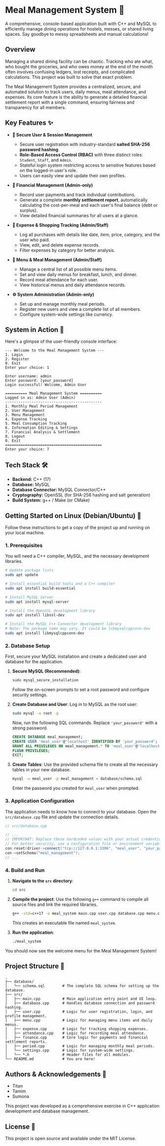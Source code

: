 # Meal Management System 🍲

A comprehensive, console-based application built with C++ and MySQL to efficiently manage dining operations for hostels, messes, or shared living spaces. Say goodbye to messy spreadsheets and manual calculations!

## Overview

Managing a shared dining facility can be chaotic. Tracking who ate what, who bought the groceries, and who owes money at the end of the month often involves confusing ledgers, lost receipts, and complicated calculations. This project was built to solve that exact problem.

The Meal Management System provides a centralized, secure, and automated solution to track users, daily menus, meal attendance, and expenses. Its core feature is the ability to generate a detailed financial settlement report with a single command, ensuring fairness and transparency for all members.

## Key Features ✨

*   **🔐 Secure User & Session Management**
    *   Secure user registration with industry-standard **salted SHA-256 password hashing**.
    *   **Role-Based Access Control (RBAC)** with three distinct roles: `Student`, `Staff`, and `Admin`.
    *   Stateful login system restricting access to sensitive features based on the logged-in user's role.
    *   Users can easily view and update their own profiles.

*   **💸 Financial Management (Admin-only)**
    *   Record user payments and track individual contributions.
    *   Generate a complete **monthly settlement report**, automatically calculating the cost-per-meal and each user's final balance (debt or surplus).
    *   View detailed financial summaries for all users at a glance.

*   **🛒 Expense & Shopping Tracking (Admin/Staff)**
    *   Log all purchases with details like date, item, price, category, and the user who paid.
    *   View, edit, and delete expense records.
    *   Filter expenses by category for better analysis.

*   **📅 Menu & Meal Management (Admin/Staff)**
    *   Manage a central list of all possible menu items.
    *   Set and view daily menus for breakfast, lunch, and dinner.
    *   Record meal attendance for each user.
    *   View historical menus and daily attendance records.

*   **⚙️ System Administration (Admin-only)**
    *   Set up and manage monthly meal periods.
    *   Register new users and view a complete list of all members.
    *   Configure system-wide settings like currency.

## System in Action 📸

Here's a glimpse of the user-friendly console interface:

```
--- Welcome to the Meal Management System ---
1. Login
2. Register
0. Exit
Enter your choice: 1

Enter username: admin
Enter password: [your_password]
Login successful! Welcome, Admin User

========== Meal Management System ==========
Logged in as: Admin User (Admin)
--------------------------------------------
1. Monthly Meal Period Management
2. User Management
3. Menu Management
4. Expense Tracking
5. Meal Consumption Tracking
6. Information Editing & Settings
7. Financial Analysis & Settlement
8. Logout
0. Exit
============================================
Enter your choice: 7
```

## Tech Stack 🛠️

*   **Backend:** C++ (17)
*   **Database:** MySQL
*   **Database Connector:** MySQL Connector/C++
*   **Cryptography:** OpenSSL (for SHA-256 hashing and salt generation)
*   **Build System:** g++ / Make (or CMake)

## Getting Started on Linux (Debian/Ubuntu) 🚀

Follow these instructions to get a copy of the project up and running on your local machine.

### 1. Prerequisites

You will need a C++ compiler, MySQL, and the necessary development libraries.

```bash
# Update package lists
sudo apt update

# Install essential build tools and a C++ compiler
sudo apt install build-essential

# Install MySQL Server
sudo apt install mysql-server

# Install the OpenSSL development library
sudo apt install libssl-dev

# Install the MySQL C++ Connector development library
# Note: The package name may vary. It could be libmysqlcppconn-dev
sudo apt install libmysqlcppconn-dev
```

### 2. Database Setup

First, secure your MySQL installation and create a dedicated user and database for the application.

1.  **Secure MySQL (Recommended)**:
    ```bash
    sudo mysql_secure_installation
    ```
    Follow the on-screen prompts to set a root password and configure security settings.

2.  **Create Database and User**:
    Log in to MySQL as the root user:
    ```bash
    sudo mysql -u root -p
    ```
    Now, run the following SQL commands. Replace `'your_password'` with a strong password.

    ```sql
    CREATE DATABASE meal_management;
    CREATE USER 'meal_user'@'localhost' IDENTIFIED BY 'your_password';
    GRANT ALL PRIVILEGES ON meal_management.* TO 'meal_user'@'localhost';
    FLUSH PRIVILEGES;
    EXIT;
    ```

3.  **Create Tables**:
    Use the provided schema file to create all the necessary tables in your new database.

    ```bash
    mysql -u meal_user -p meal_management < database/schema.sql
    ```
    Enter the password you created for `meal_user` when prompted.

### 3. Application Configuration

The application needs to know how to connect to your database. Open the `src/database.cpp` file and update the connection details.

```cpp
// src/database.cpp

// ...
// IMPORTANT: Replace these hardcoded values with your actual credentials.
// For better security, use a configuration file or environment variables instead of hardcoding.
con.reset(driver->connect("tcp://127.0.0.1:3306", "meal_user", "your_password"));
con->setSchema("meal_management");
// ...
```

### 4. Build and Run

1.  **Navigate to the `src` directory**:
    ```bash
    cd src
    ```

2.  **Compile the project**:
    Use the following `g++` command to compile all source files and link the required libraries.

    ```bash
    g++ -std=c++17 -o meal_system main.cpp user.cpp database.cpp menu.cpp expense.cpp attendance.cpp period.cpp finance.cpp settings.cpp -lmysqlcppconn -lssl -lcrypto
    ```
    This creates an executable file named `meal_system`.

3.  **Run the application**:
    ```bash
    ./meal_system
    ```

You should now see the welcome menu for the Meal Management System!

## Project Structure 📂
```
.
├── database/
│   └── schema.sql        # The complete SQL schema for setting up the database.
├── src/
│   ├── main.cpp          # Main application entry point and UI loop.
│   ├── database.cpp      # Handles database connection and password hashing.
│   ├── user.cpp          # Logic for user registration, login, and profile management.
│   ├── menu.cpp          # Logic for managing menu items and daily menus.
│   ├── expense.cpp       # Logic for tracking shopping expenses.
│   ├── attendance.cpp    # Logic for recording meal attendance.
│   ├── finance.cpp       # Core logic for payments and financial settlement reports.
│   ├── period.cpp        # Logic for managing monthly meal periods.
│   └── settings.cpp      # Logic for system-wide settings.
│   └── *.h               # Header files for all modules.
└── README.md             # You are here!
```

## Authors & Acknowledgements 🙏

*   Titan
*   Tamim
*   Sumona

This project was developed as a comprehensive exercise in C++ application development and database management.

## License 📄

This project is open source and available under the MIT License.

